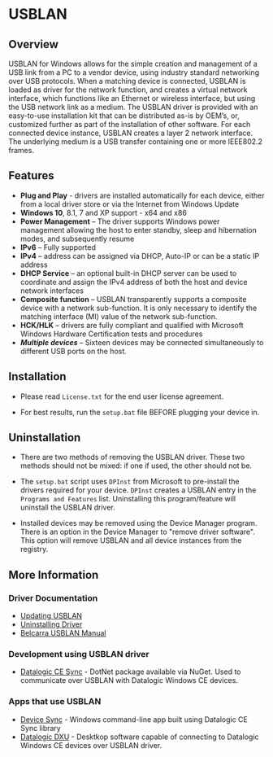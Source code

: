 # USBLAN

## Overview

USBLAN for Windows allows for the simple creation and management of a USB link from a PC to a vendor device, using industry standard networking over USB protocols. When a matching device is connected, USBLAN is loaded as driver for the network function, and creates a virtual network interface, which functions like an Ethernet or wireless interface, but using the USB network link as a medium.
The USBLAN driver is provided with an easy-to-use installation kit that can be distributed as-is by  OEM’s, or, customized further as part of the installation of other software. 
For each connected device instance, USBLAN creates a layer 2 network interface. The underlying medium is a USB transfer containing one or more IEEE802.2 frames.

## Features

- **Plug and Play** - drivers are installed automatically for each device, either from a local driver store or via the Internet from Windows Update
- **Windows 10**, 8.1, 7 and XP support -  x64 and x86
- **Power Management** – The driver supports Windows power management allowing the host to enter standby, sleep and hibernation modes, and subsequently resume
- **IPv6** – Fully supported
- **IPv4** – address can be assigned via DHCP, Auto-IP or can be a static IP address
- **DHCP Service** – an optional built-in DHCP server can be used to coordinate and assign the IPv4 address of both the host and device network interfaces
- **Composite function** – USBLAN transparently supports a composite device with a network sub-function. It is only necessary to identify the matching interface (MI) value of the network sub-function.
- **HCK/HLK** – drivers are fully compliant and qualified with Microsoft Windows Hardware Certification tests and procedures
- ***Multiple devices*** – Sixteen devices may be connected simultaneously to different USB ports on the host.

## Installation

- Please read `License.txt` for the end user license agreement.

- For best results, run the `setup.bat` file BEFORE plugging your device in.

## Uninstallation

- There are two methods of removing the USBLAN driver. These two methods should not be mixed: if one if used, the other should not be.

- The `setup.bat` script uses `DPInst` from Microsoft to pre-install the drivers required for your device. `DPInst` creates a USBLAN entry in the `Programs and Features` list. Uninstalling this program/feature will uninstall the USBLAN driver.

- Installed devices may be removed using the Device Manager program.  There is an option in the Device Manager to "remove driver software". This option will remove USBLAN and all device instances from the registry.

## More Information

### Driver Documentation

- [Updating USBLAN](http://usblan.belcarra.com/p/updating-usblan.html)
- [Uninstalling Driver](http://usblan.belcarra.com/p/uninstalling.html)
- [Belcarra USBLAN Manual](https://doc-00-1o-docs.googleusercontent.com/docs/securesc/ckfsqjp2lcml0t8qpr5m0cpbb9tmd4qr/9luj1jja9n6pr69ljjk67p4e8ooamp15/1558036800000/09964571699406653893/04841345876767909660/0BxfiY9AWawDDLTRIRHB2blp3T1E?e=file&nonce=6jiql9klht9q8&user=04841345876767909660&hash=ob4ft0dbjia0i9gpi0r6ifgjvh84gojo)

### Development using USBLAN driver

- [Datalogic CE Sync](https://www.nuget.org/packages/datalogic-ce-sync/) - DotNet package available via NuGet. Used to communicate over USBLAN with Datalogic Windows CE devices.

### Apps that use USBLAN

- [Device Sync](https://github.com/datalogic/device-sync) - Windows command-line app  built using Datalogic CE Sync library
- [Datalogic DXU](https://datalogic.github.io/dxu/) - Desktkop software capable of connecting to Datalogic Windows CE devices over USBLAN driver.